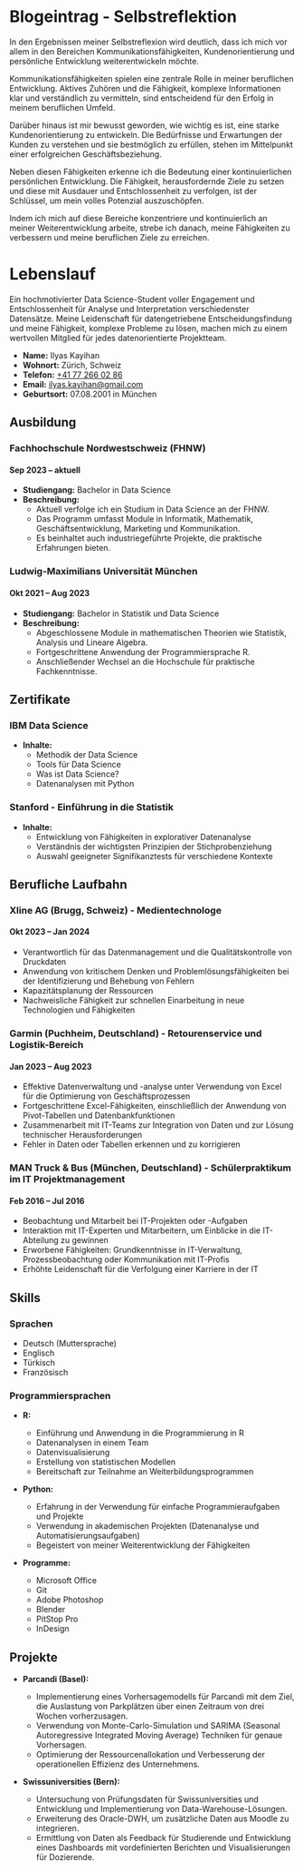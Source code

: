 # Blogeintrag - Selbstreflektion

In den Ergebnissen meiner Selbstreflexion wird deutlich, dass ich mich vor allem in den Bereichen Kommunikationsfähigkeiten, Kundenorientierung und persönliche Entwicklung weiterentwickeln möchte.

Kommunikationsfähigkeiten spielen eine zentrale Rolle in meiner beruflichen Entwicklung. Aktives Zuhören und die Fähigkeit, komplexe Informationen klar und verständlich zu vermitteln, sind entscheidend für den Erfolg in meinem beruflichen Umfeld.

Darüber hinaus ist mir bewusst geworden, wie wichtig es ist, eine starke Kundenorientierung zu entwickeln. Die Bedürfnisse und Erwartungen der Kunden zu verstehen und sie bestmöglich zu erfüllen, stehen im Mittelpunkt einer erfolgreichen Geschäftsbeziehung.

Neben diesen Fähigkeiten erkenne ich die Bedeutung einer kontinuierlichen persönlichen Entwicklung. Die Fähigkeit, herausfordernde Ziele zu setzen und diese mit Ausdauer und Entschlossenheit zu verfolgen, ist der Schlüssel, um mein volles Potenzial auszuschöpfen.

Indem ich mich auf diese Bereiche konzentriere und kontinuierlich an meiner Weiterentwicklung arbeite, strebe ich danach, meine Fähigkeiten zu verbessern und meine beruflichen Ziele zu erreichen.


# Lebenslauf

Ein hochmotivierter Data Science-Student voller Engagement und Entschlossenheit für Analyse und Interpretation verschiedenster Datensätze. Meine Leidenschaft für datengetriebene Entscheidungsfindung und meine Fähigkeit, komplexe Probleme zu lösen, machen mich zu einem wertvollen Mitglied für jedes datenorientierte Projektteam.

- **Name:** Ilyas Kayihan
- **Wohnort:** Zürich, Schweiz
- **Telefon:** [+41 77 266 02 86](tel:+41772660286)
- **Email:** [ilyas.kayihan@gmail.com](mailto:ilyas.kayihan@gmail.com)
- **Geburtsort:** 07.08.2001 in München


## Ausbildung

### Fachhochschule Nordwestschweiz (FHNW)
#### Sep 2023 – aktuell
- **Studiengang:** Bachelor in Data Science
- **Beschreibung:**
  - Aktuell verfolge ich ein Studium in Data Science an der FHNW.
  - Das Programm umfasst Module in Informatik, Mathematik, Geschäftsentwicklung, Marketing und Kommunikation.
  - Es beinhaltet auch industriegeführte Projekte, die praktische Erfahrungen bieten.

### Ludwig-Maximilians Universität München
#### Okt 2021 – Aug 2023
- **Studiengang:** Bachelor in Statistik und Data Science
- **Beschreibung:**
  - Abgeschlossene Module in mathematischen Theorien wie Statistik, Analysis und Lineare Algebra.
  - Fortgeschrittene Anwendung der Programmiersprache R.
  - Anschließender Wechsel an die Hochschule für praktische Fachkenntnisse.


## Zertifikate

### IBM Data Science
- **Inhalte:**
  - Methodik der Data Science
  - Tools für Data Science
  - Was ist Data Science?
  - Datenanalysen mit Python

### Stanford - Einführung in die Statistik
- **Inhalte:**
  - Entwicklung von Fähigkeiten in explorativer Datenanalyse
  - Verständnis der wichtigsten Prinzipien der Stichprobenziehung
  - Auswahl geeigneter Signifikanztests für verschiedene Kontexte


## Berufliche Laufbahn

### Xline AG (Brugg, Schweiz) - Medientechnologe
#### Okt 2023 – Jan 2024
- Verantwortlich für das Datenmanagement und die Qualitätskontrolle von Druckdaten
- Anwendung von kritischem Denken und Problemlösungsfähigkeiten bei der Identifizierung und Behebung von Fehlern
- Kapazitätsplanung der Ressourcen
- Nachweisliche Fähigkeit zur schnellen Einarbeitung in neue Technologien und Fähigkeiten

### Garmin (Puchheim, Deutschland) - Retourenservice und Logistik-Bereich
#### Jan 2023 – Aug 2023
- Effektive Datenverwaltung und -analyse unter Verwendung von Excel für die Optimierung von Geschäftsprozessen
- Fortgeschrittene Excel-Fähigkeiten, einschließlich der Anwendung von Pivot-Tabellen und Datenbankfunktionen
- Zusammenarbeit mit IT-Teams zur Integration von Daten und zur Lösung technischer Herausforderungen
- Fehler in Daten oder Tabellen erkennen und zu korrigieren

### MAN Truck & Bus (München, Deutschland) - Schülerpraktikum im IT Projektmanagement
#### Feb 2016 – Jul 2016
- Beobachtung und Mitarbeit bei IT-Projekten oder -Aufgaben
- Interaktion mit IT-Experten und Mitarbeitern, um Einblicke in die IT-Abteilung zu gewinnen
- Erworbene Fähigkeiten: Grundkenntnisse in IT-Verwaltung, Prozessbeobachtung oder Kommunikation mit IT-Profis
- Erhöhte Leidenschaft für die Verfolgung einer Karriere in der IT


## Skills

### Sprachen
- Deutsch (Muttersprache)
- Englisch
- Türkisch
- Französisch

### Programmiersprachen
- **R:**
  - Einführung und Anwendung in die Programmierung in R
  - Datenanalysen in einem Team
  - Datenvisualisierung
  - Erstellung von statistischen Modellen
  - Bereitschaft zur Teilnahme an Weiterbildungsprogrammen
- **Python:**
  - Erfahrung in der Verwendung für einfache Programmieraufgaben und Projekte
  - Verwendung in akademischen Projekten (Datenanalyse und Automatisierungsaufgaben)
  - Begeistert von meiner Weiterentwicklung der Fähigkeiten

- **Programme:**
  - Microsoft Office
  - Git
  - Adobe Photoshop
  - Blender
  - PitStop Pro
  - InDesign
 

## Projekte

- **Parcandi (Basel):**
  - Implementierung eines Vorhersagemodells für Parcandi mit dem Ziel, die Auslastung von Parkplätzen über einen Zeitraum von drei Wochen vorherzusagen.
  - Verwendung von Monte-Carlo-Simulation und SARIMA (Seasonal Autoregressive Integrated Moving Average) Techniken für genaue Vorhersagen.
  - Optimierung der Ressourcenallokation und Verbesserung der operationellen Effizienz des Unternehmens.

- **Swissuniversities (Bern):**
  - Untersuchung von Prüfungsdaten für Swissuniversities und Entwicklung und Implementierung von Data-Warehouse-Lösungen.
  - Erweiterung des Oracle-DWH, um zusätzliche Daten aus Moodle zu integrieren.
  - Ermittlung von Daten als Feedback für Studierende und Entwicklung eines Dashboards mit vordefinierten Berichten und Visualisierungen für Dozierende.


